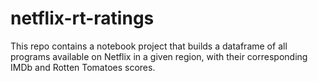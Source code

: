 # netflix-rt-ratings
This repo contains a notebook project that builds a dataframe of all programs available on Netflix in a given region, with their corresponding IMDb and Rotten Tomatoes scores.
